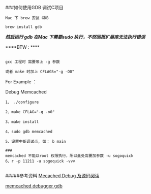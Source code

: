 ###如何使用GDB 调试C项目
```
Mac 下 brew 安装 GDB

brew install gdb

```

*****然后运行 gdb 在Mac 下需要sudo 执行，不然回报扩展库无法执行错误*****

****BTW : ****

```

gcc 工程时 需要带上 -g 参数

或者 make 时加上 CFLAGS="-g -O0"

```

For Example ：

Debug Memcached

```
1、 ./configure

2、make CFLAG="-g -o0"

3、make install

4、sudo gdb memcached

5、设置中断调试点, 如： b main

###
memcached 不能以root 权限执行，所以此处需要加参数 -u sogoquick
6、r -p 11211 -u sogoquick -vvv 


```

#####参考资料
[Mecached Debug 及源码阅读](http://mamicode.com/info-detail-418163.html)

[memcached debugger gdb](http://blog.csdn.net/unix21/article/details/15501049)
